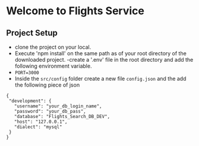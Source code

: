 # Welcome to Flights Service

## Project Setup
- clone the project on your local.
- Execute 'npm install' on the same path as of your root directory of the downloaded project.
-create a '.env' file in the root directory and add the following environment variable.
 - `PORT=3000`
 - Inside the `src/config` folder create a new file `config.json` and the add the following piece of json
 ```
 {
  "development": {
    "username": "your_db_login_name",
    "password": "your_db_pass",
    "database": "Flights_Search_DB_DEV",
    "host": "127.0.0.1",
    "dialect": "mysql"
  }
}

 ```
